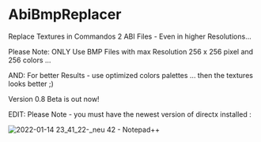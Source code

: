 # AbiBmpReplacer
Replace Textures in Commandos 2 ABI Files - Even in higher Resolutions...


Please Note: ONLY Use BMP Files with max Resolution 256 x 256 pixel and 256 colors ...

AND: For better Results - use optimized colors palettes ... then the textures looks better ;)


Version 0.8 Beta is out now!


EDIT: Please Note - you must have the newest version of directx installed :

![2022-01-14 23_41_22-_neu 42 - Notepad++](https://user-images.githubusercontent.com/7425736/149594694-681cea01-3517-40ec-944f-00c0c5c15699.png)

